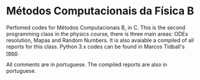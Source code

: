 # Métodos Computacionais da Física B 

Perfomed codes for Métodos Computacionais B, in C. This is the second programming class in the physics course, there is three main areas: ODEs resolution, Mapas and Random Numbers. It is also avaiable a compiled of all reports for this class. Python 3.x codes can be found in Marcos Tidball's [repo](https://github.com/zysymu/Metodos-Computacionais-da-Fisica).

All comments are in portuguese. The compiled reports are also in portuguese.
